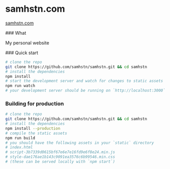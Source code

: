 # samhstn.com

[samhstn.com](http://samhstn.com)

### What

My personal website

### Quick start

```bash
# clone the repo
git clone https://github.com/samhstn/samhstn.git && cd samhstn
# install the dependencies
npm install
# start the development server and watch for changes to static assets
npm run watch
# your development server should be running on `http://localhost:3000`
```

### Building for production

```bash
# clone the repo
git clone https://github.com/samhstn/samhstn.git && cd samhstn
# install the dependencies
npm install --production
# compile the static assets
npm run build
# you should have the following assets in your `static` directory
# index.html
# script-3b7339d0615bf67e6e7e16fd9e6f8e24.min.js
# style-dae176ae1b143c9091ea3576c6b99546.min.css
# (these can be served locally with `npm start`)
```

